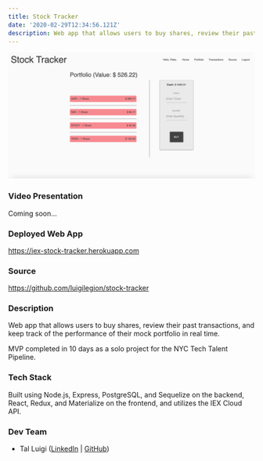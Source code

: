 ```yaml
---
title: Stock Tracker
date: '2020-02-29T12:34:56.121Z'
description: Web app that allows users to buy shares, review their past transactions, and keep track of the performance of their mock portfolio in real time.
---
```


![Stock Tracker Screenshot](./screenshot.png)

### Video Presentation

Coming soon...

### Deployed Web App

<https://iex-stock-tracker.herokuapp.com>

### Source

<https://github.com/luigilegion/stock-tracker>

### Description

Web app that allows users to buy shares, review their past transactions, and keep track of the performance of their mock portfolio in real time.

MVP completed in 10 days as a solo project for the NYC Tech Talent Pipeline.

### Tech Stack

Built using Node.js, Express, PostgreSQL, and Sequelize on the backend, React, Redux, and Materialize on the frontend, and utilizes the IEX Cloud API.

### Dev Team

- Tal Luigi ([LinkedIn](https://www.linkedin.com/in/talluigi) | [GitHub](https://github.com/luigilegion))
